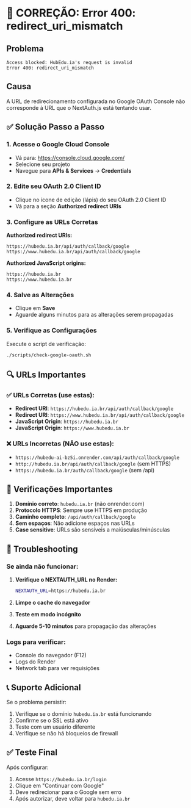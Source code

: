 # 🚨 CORREÇÃO: Error 400: redirect_uri_mismatch

## Problema
```
Access blocked: HubEdu.ia's request is invalid
Error 400: redirect_uri_mismatch
```

## Causa
A URL de redirecionamento configurada no Google OAuth Console não corresponde à URL que o NextAuth.js está tentando usar.

## ✅ Solução Passo a Passo

### 1. Acesse o Google Cloud Console
- Vá para: https://console.cloud.google.com/
- Selecione seu projeto
- Navegue para **APIs & Services** → **Credentials**

### 2. Edite seu OAuth 2.0 Client ID
- Clique no ícone de edição (lápis) do seu OAuth 2.0 Client ID
- Vá para a seção **Authorized redirect URIs**

### 3. Configure as URLs Corretas

**Authorized redirect URIs:**
```
https://hubedu.ia.br/api/auth/callback/google
https://www.hubedu.ia.br/api/auth/callback/google
```

**Authorized JavaScript origins:**
```
https://hubedu.ia.br
https://www.hubedu.ia.br
```

### 4. Salve as Alterações
- Clique em **Save**
- Aguarde alguns minutos para as alterações serem propagadas

### 5. Verifique as Configurações

Execute o script de verificação:
```bash
./scripts/check-google-oauth.sh
```

## 🔍 URLs Importantes

### ✅ URLs Corretas (use estas):
- **Redirect URI**: `https://hubedu.ia.br/api/auth/callback/google`
- **Redirect URI**: `https://www.hubedu.ia.br/api/auth/callback/google`
- **JavaScript Origin**: `https://hubedu.ia.br`
- **JavaScript Origin**: `https://www.hubedu.ia.br`

### ❌ URLs Incorretas (NÃO use estas):
- `https://hubedu-ai-bz5i.onrender.com/api/auth/callback/google`
- `http://hubedu.ia.br/api/auth/callback/google` (sem HTTPS)
- `https://hubedu.ia.br/auth/callback/google` (sem /api)

## 🚨 Verificações Importantes

1. **Domínio correto**: `hubedu.ia.br` (não onrender.com)
2. **Protocolo HTTPS**: Sempre use HTTPS em produção
3. **Caminho completo**: `/api/auth/callback/google`
4. **Sem espaços**: Não adicione espaços nas URLs
5. **Case sensitive**: URLs são sensíveis a maiúsculas/minúsculas

## 🔧 Troubleshooting

### Se ainda não funcionar:

1. **Verifique o NEXTAUTH_URL no Render:**
   ```bash
   NEXTAUTH_URL=https://hubedu.ia.br
   ```

2. **Limpe o cache do navegador**
3. **Teste em modo incógnito**
4. **Aguarde 5-10 minutos** para propagação das alterações

### Logs para verificar:
- Console do navegador (F12)
- Logs do Render
- Network tab para ver requisições

## 📞 Suporte Adicional

Se o problema persistir:
1. Verifique se o domínio `hubedu.ia.br` está funcionando
2. Confirme se o SSL está ativo
3. Teste com um usuário diferente
4. Verifique se não há bloqueios de firewall

## ✅ Teste Final

Após configurar:
1. Acesse `https://hubedu.ia.br/login`
2. Clique em "Continuar com Google"
3. Deve redirecionar para o Google sem erro
4. Após autorizar, deve voltar para `hubedu.ia.br`
